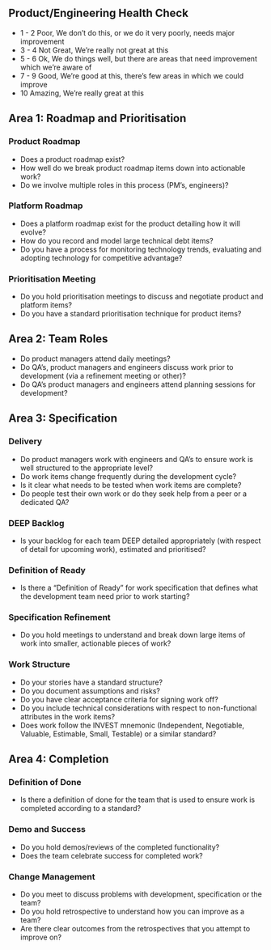 ## Product/Engineering Health Check

* 1 - 2   Poor, We don’t do this, or we do it very poorly, needs major improvement
* 3 - 4   Not Great, We’re really not great at this
* 5 - 6   Ok, We do things well, but there are areas that need improvement which we’re aware of
* 7 - 9   Good, We’re good at this, there’s few areas in which we could improve
* 10      Amazing, We’re really great at this

## Area 1: Roadmap and Prioritisation 

### Product Roadmap

- Does a product roadmap exist?
- How well do we break product roadmap items down into actionable work?
- Do we involve multiple roles in this process (PM’s, engineers)?

### Platform Roadmap

- Does a platform roadmap exist for the product detailing how it will evolve?
- How do you record and model large technical debt items?
- Do you have a process for monitoring technology trends, evaluating and adopting technology for competitive advantage?

### Prioritisation Meeting

- Do you hold prioritisation meetings to discuss and negotiate product and platform items?
- Do you have a standard prioritisation technique for product items?

## Area 2: Team Roles

- Do product managers attend daily meetings?
- Do QA’s, product managers and engineers discuss work prior to development (via a refinement meeting or other)?
- Do QA’s product managers and engineers attend planning sessions for development?

## Area 3: Specification

### Delivery

- Do product managers work with engineers and QA’s to ensure work is well structured to the appropriate level?
- Do work items change frequently during the development cycle?
- Is it clear what needs to be tested when work items are complete?
- Do people test their own work or do they seek help from a peer or a dedicated QA?

### DEEP Backlog

- Is your backlog for each team DEEP detailed appropriately (with respect of detail for upcoming work), estimated and prioritised?

### Definition of Ready

- Is there a “Definition of Ready” for work specification that defines what the development team need prior to work starting?

### Specification Refinement

- Do you hold meetings to understand and break down large items of work into smaller, actionable pieces of work?

### Work Structure

- Do your stories have a standard structure?
- Do you document assumptions and risks?
- Do you have clear acceptance criteria for signing work off?
- Do you include technical considerations with respect to non-functional attributes in the work items?
- Does work follow the INVEST mnemonic (Independent, Negotiable, Valuable, Estimable, Small, Testable) or a similar standard?

## Area 4: Completion

### Definition of Done

- Is there a definition of done for the team that is used to ensure work is completed according to a standard?

### Demo and Success

- Do you hold demos/reviews of the completed functionality?
- Does the team celebrate success for completed work?

### Change Management

- Do you meet to discuss problems with development, specification or the team?
- Do you hold retrospective to understand how you can improve as a team?
- Are there clear outcomes from the retrospectives that you attempt to improve on?


